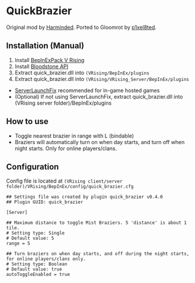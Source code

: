 # QuickBrazier

Original mod by [Harminded](https://v-rising.thunderstore.io/package/Harminded/). Ported to Gloomrot by [p1xel8ted](https://v-rising.thunderstore.io/package/p1xel8ted/).

## Installation (Manual)

1. Install [BepInExPack V Rising](https://v-rising.thunderstore.io/package/BepInEx/BepInExPack_V_Rising/)
2. Install [Bloodstone API](https://v-rising.thunderstore.io/package/deca/Bloodstone/)
3. Extract quick_brazier.dll into `(VRising/BepInEx/plugins`
4. Extract quick_brazier.dll into `(VRising/VRising_Server/BepInEx/plugins`

* [ServerLaunchFix](https://v-rising.thunderstore.io/package/Mythic/ServerLaunchFix/) recommended for in-game hosted
  games
* (Optional) If not using ServerLaunchFix, extract quick_brazier.dll into (VRising server folder)/BepInEx/plugins

## How to use

* Toggle nearest brazier in range with L (bindable)
* Braziers will automatically turn on when day starts, and turn off when night starts. Only for online players/clans.

## Configuration

Config file is located at `(VRising client/server folder)/VRising/BepInEx/config/quick_brazier.cfg`

```
## Settings file was created by plugin quick_brazier v0.4.0
## Plugin GUID: quick_brazier

[Server]

## Maximum distance to toggle Mist Braziers. 5 'distance' is about 1 tile.
# Setting type: Single
# Default value: 5
range = 5

## Turn braziers on when day starts, and off during the night starts, for online players/clans only.
# Setting type: Boolean
# Default value: true
autoToggleEnabled = true
```